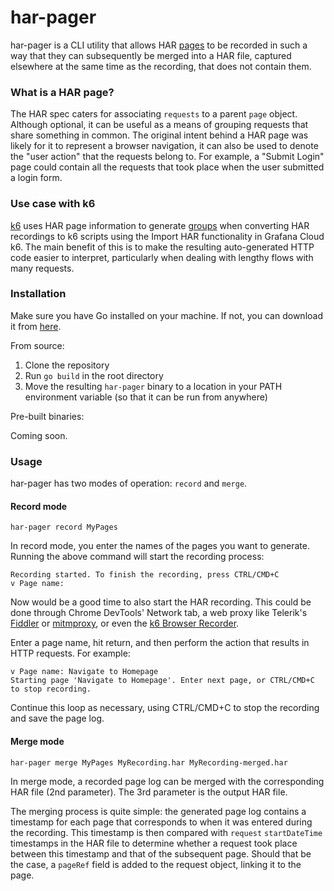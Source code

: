 # har-pager

har-pager is a CLI utility that allows HAR [pages](http://www.softwareishard.com/blog/har-12-spec/#pages) to be recorded in such a way that they can subsequently be merged into a HAR file, captured elsewhere at the same time as the recording, that does not contain them.

### What is a HAR page?

The HAR spec caters for associating `requests` to a parent `page` object. Although optional, it can be useful as a means of grouping requests that share something in common. The original intent behind a HAR page was likely for it to represent a browser navigation, it can also be used to denote the "user action" that the requests belong to. For example, a "Submit Login" page could contain all the requests that took place when the user submitted a login form.

### Use case with k6

[k6](https://k6.io) uses HAR page information to generate [groups](https://grafana.com/docs/k6/latest/using-k6/tags-and-groups/#groups) when converting HAR recordings to k6 scripts using the Import HAR functionality in Grafana Cloud k6. The main benefit of this is to make the resulting auto-generated HTTP code easier to interpret, particularly when dealing with lengthy flows with many requests.

### Installation

Make sure you have Go installed on your machine. If not, you can download it from [here](https://golang.org/dl/).

From source:
1. Clone the repository
2. Run `go build` in the root directory
3. Move the resulting `har-pager` binary to a location in your PATH environment variable (so that it can be run from anywhere)

Pre-built binaries:

Coming soon.

### Usage

har-pager has two modes of operation: `record` and `merge`.

#### Record mode

```shell
har-pager record MyPages
```

In record mode, you enter the names of the pages you want to generate. Running the above command will start the recording process:

```shell
Recording started. To finish the recording, press CTRL/CMD+C
v Page name: 
```

Now would be a good time to also start the HAR recording. This could be done through Chrome DevTools' Network tab, a web proxy like Telerik's [Fiddler](https://www.telerik.com/download/fiddler) or [mitmproxy](https://mitmproxy.org/), or even the [k6 Browser Recorder](https://grafana.com/docs/k6/latest/using-k6/test-authoring/create-tests-from-recordings/using-the-browser-recorder/).

Enter a page name, hit return, and then perform the action that results in HTTP requests. For example:

```shell
v Page name: Navigate to Homepage
Starting page 'Navigate to Homepage'. Enter next page, or CTRL/CMD+C to stop recording.
```

Continue this loop as necessary, using CTRL/CMD+C to stop the recording and save the page log.

#### Merge mode

```shell
har-pager merge MyPages MyRecording.har MyRecording-merged.har
```

In merge mode, a recorded page log can be merged with the corresponding HAR file (2nd parameter). The 3rd parameter is the output HAR file.

The merging process is quite simple: the generated page log contains a timestamp for each page that corresponds to when it was entered during the recording. This timestamp is then compared with `request` `startDateTime` timestamps in the HAR file to determine whether a request took place between this timestamp and that of the subsequent page. Should that be the case, a `pageRef` field is added to the request object, linking it to the page.
